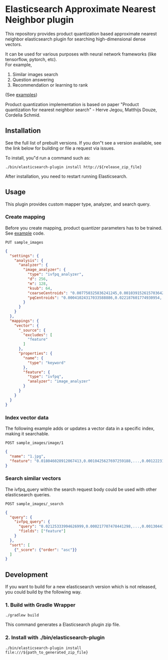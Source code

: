 # Elasticsearch Approximate Nearest Neighbor plugin

This repository provides product quantization based approximate nearest neighbor elasticsearch plugin for searching high-dimensional dense vectors.

It can be used for various purposes with neural network frameworks (like tensorflow, pytorch, etc).  
For example,  
1. Similar images search
2. Question answering
3. Recommendation or learning to rank

(See [examples](./examples))

Product quantization implementation is based on paper "Product quantization for nearest neighbor search" - Herve Jegou, Matthijs Douze, Cordelia Schmid.

## Installation

See the full list of prebuilt versions. If you don"t see a version available, see the link below for building or file a request via issues.

To install, you"d run a command such as:

    ./bin/elasticsearch-plugin install http://${release_zip_file}

After installation, you need to restart running Elasticsearch.


## Usage

This plugin provides custom mapper type, analyzer, and search query.  

### Create mapping

Before you create mapping, product quantizer parameters has to be trained.  
See [example](./examples/lib/common.py) code.

    PUT sample_images

```json
{
  "settings": {
    "analysis": {
      "analyzer": {
        "image_analyzer": {
          "type": "ivfpq_analyzer",
          "d": 256,
          "m": 128,
          "ksub": 64,
          "coarseCentroids": "0.007750325836241245,0.0010391526157036424,...,0.031184080988168716",
          "pqCentroids": "0.00041024317033588886,0.022187601774930954,...,0.001461795181967318",
        }
      }
    }
  },
  "mappings": {
    "vector": {
      "_source": {
        "excludes": [
          "feature"
        ]
      },
      "properties": {
        "name": {
          "type": "keyword"
        },
        "feature": {
          "type": "ivfpq",
          "analyzer": "image_analyzer"
        }
      }
    }
  }
}
```


### Index vector data

The following example adds or updates a vector data in a specific index, making it searchable.

    POST sample_images/image/1
    
```json
{
  "name": "1.jpg",
  "feature": "0.018046028912067413,0.0010425627697259188,...,0.0012223172234371305"
}
```

### Search similar vectors

The ivfpq_query within the search request body could be used with other elasticsearch queries.

    POST sample_images/_search

```json
{
  "query": {
    "ivfpq_query": {
      "query": "0.02125333994626999,0.000217707478441298,...,0.001304438104853034",
      "fields": ["feature"]
    }
  },
  "sort": [
    {"_score": {"order": "asc"}}
  ]
}
```

## Development

If you want to build for a new elasticsearch version which is not released, you could build by the following way.

### 1. Build with Gradle Wrapper

    ./gradlew build

This command generates a Elasticsearch plugin zip file.


### 2. Install with ./bin/elasticsearch-plugin

    ./bin/elasticsearch-plugin install file:///${path_to_generated_zip_file}
